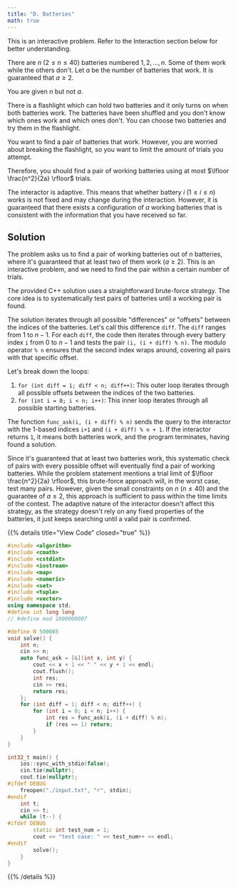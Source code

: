 ```yaml
---
title: "D. Batteries"
math: true
---
```


This is an interactive problem. Refer to the Interaction section below for better understanding.

There are $n$ ($2 \le n \le 40$) batteries numbered $1, 2, \dots, n$. Some of them work while the others don't. Let $a$ be the number of batteries that work. It is guaranteed that $a \ge 2$.

You are given $n$ but not $a$.

There is a flashlight which can hold two batteries and it only turns on when both batteries work. The batteries have been shuffled and you don't know which ones work and which ones don't. You can choose two batteries and try them in the flashlight.

You want to find a pair of batteries that work. However, you are worried about breaking the flashlight, so you want to limit the amount of trials you attempt.

Therefore, you should find a pair of working batteries using at most $\lfloor \frac{n^2}{2a} \rfloor$ trials.

The interactor is adaptive. This means that whether battery $i$ ($1 \le i \le n$) works is not fixed and may change during the interaction. However, it is guaranteed that there exists a configuration of $a$ working batteries that is consistent with the information that you have received so far.

## Solution

The problem asks us to find a pair of working batteries out of $n$ batteries, where it's guaranteed that at least two of them work ($a \ge 2$). This is an interactive problem, and we need to find the pair within a certain number of trials.

The provided C++ solution uses a straightforward brute-force strategy. The core idea is to systematically test pairs of batteries until a working pair is found.

The solution iterates through all possible "differences" or "offsets" between the indices of the batteries. Let's call this difference `diff`. The `diff` ranges from $1$ to $n-1$. For each `diff`, the code then iterates through every battery index `i` from $0$ to $n-1$ and tests the pair `(i, (i + diff) % n)`. The modulo operator `% n` ensures that the second index wraps around, covering all pairs with that specific offset.

Let's break down the loops:
1.  `for (int diff = 1; diff < n; diff++)`: This outer loop iterates through all possible offsets between the indices of the two batteries.
2.  `for (int i = 0; i < n; i++)`: This inner loop iterates through all possible starting batteries.

The function `func_ask(i, (i + diff) % n)` sends the query to the interactor with the 1-based indices `i+1` and `(i + diff) % n + 1`. If the interactor returns `1`, it means both batteries work, and the program terminates, having found a solution.

Since it's guaranteed that at least two batteries work, this systematic check of pairs with every possible offset will eventually find a pair of working batteries. While the problem statement mentions a trial limit of $\lfloor \frac{n^2}{2a} \rfloor$, this brute-force approach will, in the worst case, test many pairs. However, given the small constraints on $n$ ($n \le 40$) and the guarantee of $a \ge 2$, this approach is sufficient to pass within the time limits of the contest. The adaptive nature of the interactor doesn't affect this strategy, as the strategy doesn't rely on any fixed properties of the batteries, it just keeps searching until a valid pair is confirmed.

{{% details title="View Code" closed="true" %}}
```cpp
#include <algorithm>
#include <cmath>
#include <cstdint>
#include <iostream>
#include <map>
#include <numeric>
#include <set>
#include <tuple>
#include <vector>
using namespace std;
#define int long long
// #define mod 1000000007

#define N 500005
void solve() {
    int n;
    cin >> n;
    auto func_ask = [&](int x, int y) {
        cout << x + 1 << " " << y + 1 << endl;
        cout.flush();
        int res;
        cin >> res;
        return res;
    };
    for (int diff = 1; diff < n; diff++) {
        for (int i = 0; i < n; i++) {
            int res = func_ask(i, (i + diff) % n);
            if (res == 1) return;
        }
    }
}

int32_t main() {
    ios::sync_with_stdio(false);
    cin.tie(nullptr);
    cout.tie(nullptr);
#ifdef DEBUG
    freopen("./input.txt", "r", stdin);
#endif
    int t;
    cin >> t;
    while (t--) {
#ifdef DEBUG
        static int test_num = 1;
        cout << "test case: " << test_num++ << endl;
#endif
        solve();
    }
}
```
{{% /details %}}
